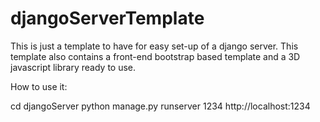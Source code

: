 # djangoServerTemplate

This is just a template to have for easy set-up of a django server. This template also contains a front-end bootstrap based template and a 3D javascript library ready to use.

How to use it:

cd djangoServer
python manage.py runserver 1234
http://localhost:1234
